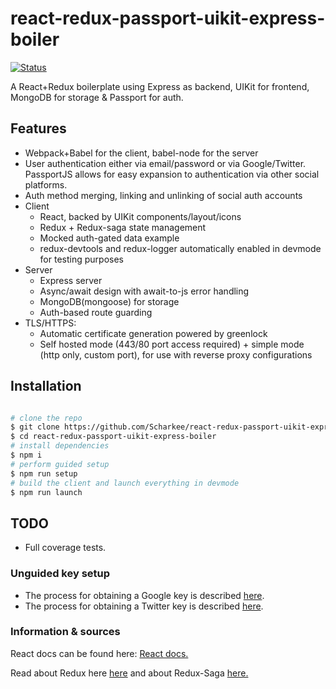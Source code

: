 # react-redux-passport-uikit-express-boiler

[![Status](https://travis-ci.org/scharkee/react-redux-passport-uikit-express-boiler.svg?branch=master)](https://travis-ci.org/scharkee/react-redux-passport-uikit-express-boiler)

A React+Redux boilerplate using Express as backend, UIKit for frontend, MongoDB for storage & Passport for auth.

## Features

- Webpack+Babel for the client, babel-node for the server
- User authentication either via email/password or via Google/Twitter. PassportJS allows for easy expansion to authentication via other social platforms.
- Auth method merging, linking and unlinking of social auth accounts
- Client
  - React, backed by UIKit components/layout/icons
  - Redux + Redux-saga state management
  - Mocked auth-gated data example
  - redux-devtools and redux-logger automatically enabled in devmode for testing purposes
- Server
  - Express server
  - Async/await design with await-to-js error handling
  - MongoDB(mongoose) for storage
  - Auth-based route guarding
- TLS/HTTPS:
  - Automatic certificate generation powered by greenlock
  - Self hosted mode (443/80 port access required) + simple mode (http only, custom port), for use with reverse proxy configurations

## Installation

```bash

# clone the repo
$ git clone https://github.com/Scharkee/react-redux-passport-uikit-express-boiler.git
$ cd react-redux-passport-uikit-express-boiler
# install dependencies
$ npm i
# perform guided setup
$ npm run setup
# build the client and launch everything in devmode
$ npm run launch

```

## TODO

- Full coverage tests.

### Unguided key setup

- The process for obtaining a Google key is described [here](https://developers.google.com/identity/protocols/OAuth2).
- The process for obtaining a Twitter key is described [here](https://developer.twitter.com/en/docs/basics/authentication/guides/access-tokens.html).

### Information & sources

React docs can be found here: [React docs.](https://reactjs.org/docs/getting-started.html)

Read about Redux here [here](https://redux.js.org/introduction/getting-started) and about Redux-Saga [here.](https://redux-saga.js.org/)
